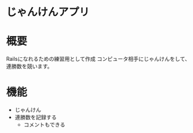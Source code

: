 # じゃんけんアプリ

# 概要
Railsになれるための練習用として作成
コンピュータ相手にじゃんけんをして、連勝数を競います。

# 機能
- じゃんけん
- 連勝数を記録する
  - コメントもできる


